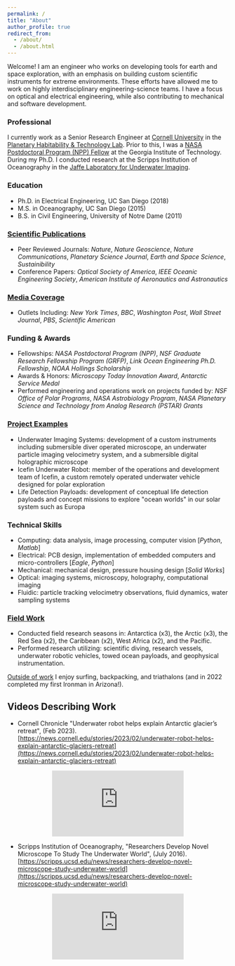 ```yaml
---
permalink: /
title: "About"
author_profile: true
redirect_from: 
  - /about/
  - /about.html
---
```


Welcome!  I am an engineer who works on developing tools for earth and space exploration, with an emphasis on building custom scientific instruments for extreme environments. These efforts have allowed me to work on highly interdisciplinary engineering-science teams. I have a focus on optical and electrical engineering, while also contributing to mechanical and software development.


### Professional
I currently work as a Senior Research Engineer at [Cornell University](https://astro.cornell.edu/andrew-mullen) in the [Planetary Habitability & Technology Lab](https://schmidt.astro.cornell.edu). Prior to this, I was a [NASA Postdoctoral Program (NPP) Fellow](https://cos.gatech.edu/article/andrew-mullen) at the Georgia Institute of Technology. During my Ph.D. I conducted research at the Scripps Institution of Oceanography in the [Jaffe Laboratory for Underwater Imaging](https://jaffeweb.ucsd.edu).

### Education
* Ph.D. in Electrical Engineering, UC San Diego (2018)
* M.S. in Oceanography, UC San Diego (2015)
* B.S. in Civil Engineering, University of Notre Dame (2011)

### [Scientific Publications](https://andrewdmullen.github.io/publications)

* Peer Reviewed Journals: *Nature*, *Nature Geoscience*, *Nature Communications*, *Planetary Science Journal*, *Earth and Space Science*, *Sustainibility*  
* Conference Papers: *Optical Society of America*, *IEEE Oceanic Engineering Society*, *American Institute of Aeronautics and Astronautics*

### [Media Coverage](https://andrewdmullen.github.io/media)

* Outlets Including: *New York Times*, *BBC*, *Washington Post*, *Wall Street Journal*, *PBS*, *Scientific American*

### Funding & Awards

* Fellowships: *NASA Postdoctoral Program (NPP)*, *NSF Graduate Research Fellowship Program (GRFP)*, *Link Ocean Engineering Ph.D. Fellowship*, *NOAA Hollings Scholarship*
* Awards & Honors: *Microscopy Today Innovation Award*, *Antarctic Service Medal*
* Performed engineering and operations work on projects funded by: *NSF Office of Polar Programs*, *NASA Astrobiology Program*, *NASA Planetary Science and Technology from Analog Research (PSTAR) Grants*

### [Project Examples](https://andrewdmullen.github.io/projects/) 

* Underwater Imaging Systems: development of a custom instruments including submersible diver operated microscope, an underwater particle imaging velocimetry system, and a submersible digital holographic microscope 
* Icefin Underwater Robot: member of the operations and development team of Icefin, a custom remotely operated underwater vehicle designed for polar exploration
* Life Detection Payloads: development of conceptual life detection payloads and concept missions to explore "ocean worlds" in our solar system such as Europa 

### Technical Skills
* Computing: data analysis, image processing, computer vision [*Python*, *Matlab*]
* Electrical: PCB design,  implementation of embedded computers and micro-controllers [*Eagle*, *Python*]
* Mechanical: mechanical design, pressure housing design [*Solid Works*]
* Optical: imaging systems, microscopy, holography, computational imaging
* Fluidic: particle tracking velocimetry observations, fluid dynamics, water sampling systems

### [Field Work](https://andrewdmullen.github.io/fieldwork/)

* Conducted field research seasons in: Antarctica (x3), the Arctic (x3), the Red Sea (x2), the Caribbean (x2), West Africa (x2), and the Pacific. 
* Performed research utilizing: scientific diving, research vessels, underwater robotic vehicles, towed ocean payloads, and geophysical instrumentation.


[Outside of work](https://andrewdmullen.github.io/hobbies/) I enjoy surfing, backpacking, and triathalons (and in 2022 completed my first Ironman in Arizona!).

## Videos Describing Work

* Cornell Chronicle "Underwater robot helps explain Antarctic glacier’s retreat", (Feb 2023). [https://news.cornell.edu/stories/2023/02/underwater-robot-helps-explain-antarctic-glaciers-retreat](https://news.cornell.edu/stories/2023/02/underwater-robot-helps-explain-antarctic-glaciers-retreat)

<center>
	<div class="embed-container">
	  <iframe
	      src="https://www.youtube.com/embed/1jCdAwRML7I"
	      frameborder="0"
	      allowfullscreen="false">
	  </iframe>
	</div>
</center>

* Scripps Institution of Oceanography, "Researchers Develop Novel Microscope To Study The Underwater World", (July 2016).
[https://scripps.ucsd.edu/news/researchers-develop-novel-microscope-study-underwater-world](https://scripps.ucsd.edu/news/researchers-develop-novel-microscope-study-underwater-world)

<center>
	<div class="embed-container">
	  <iframe
	      src="https://www.youtube.com/embed/Gf-cxm-KeK8"
	      frameborder="0"
	      allowfullscreen="false">
	  </iframe>
	</div>
</center>

<!---
bundle exec jekyll serve

git add . 
git commit -m "name"
git push

export PATH=$PATH:/Users/adm/Library/Python/3.9/bin


<style>
	ul { margin-top: -20px; margin-bottom: 20px;}
	li { margin-top: 0px; margin-bottom: 0px;}
</style>

Welcome! I am a Senior Research Engineer at [Cornell University](https://astro.cornell.edu/andrew-mullen) in the [Planetary Habitability & Technology Lab](https://schmidt.astro.cornell.edu). Prior to this, I was a [NASA Postdoctoral Program (NPP) Fellow](https://cos.gatech.edu/article/andrew-mullen) at the Georgia Institute of Technology. 
I received a PhD in Electrical Engineering (2018) and a MS in Oceanography (2015) from the University of California San Diego while conducting research at the [Scripps Institution of Oceanography](https://jaffeweb.ucsd.edu). I completed a BS in Civil Engineering (2011) from the University of Notre Dame.
<br><br>
My research focuses on developing tools for earth and space exploration, with an emphasis on building custom scientific instruments for extreme environments. 
These efforts have allowed me to work on highly interdisciplinary engineering-science teams. I have a focus on optical and electrical engineering, while also contributing to mechanical and software development.
<br>
--->